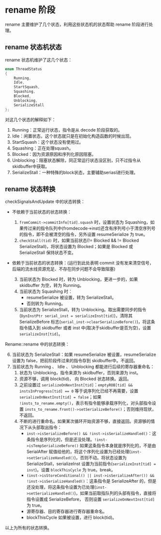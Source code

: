 # rename 阶段

rename 主要维护了几个状态，利用这些状态机的状态帮助 rename 阶段进行处理。

## rename 状态机状态

rename 状态机维护了这几个状态：

```cpp
enum ThreadStatus
{
    Running,
    Idle,
    StartSquash,
    Squashing,
    Blocked,
    Unblocking,
    SerializeStall
};
```

对这几个状态的解释如下：

1. Running：正常运行状态，指令是从 decode 阶段获取的。
2. Idle：闲置状态，这个状态就只是在初始化构造函数的时候出现。
3. StartSquash：这个状态没有使用过。
4. Squashing：正在处理squash。
5. Blocked：因为资源原因和序列化原因阻塞。
6. Unblocking：阻塞状态解除，同正常运行状态没区别，只不过指令从skidbuffer中获取。
7. SerializeStall：一种特殊的block状态，主要辅助seriasl进行处理。

## rename 状态转换

checkSignalsAndUpdate 中的状态转换：

- 不依赖于当前状态的状态转换：
  1. `fromCommit->commitInfo[tid].squash` 时，设置状态为 Squashing，如果传过来的指令队列中(fromdecode->inst)还含有序列号小于清空序列号的指令，即不会被清空的指令，另外设置 resumeSerialize 为 true。
  2. `checkStall(tid)` 时，如果当前状态(!= Blocked && != Blocked SerializeStall)，将状态设置为 Blocked；如果是 Blocked 或 SerializeStall 保持状态不变。

- 依赖于当前状态的状态转换：(运行到此处表明 commit 没有发来清空信号，后端的流水线资源充足、不存在同步问题不会导致阻塞)

  3. 当前状态为 Blocked 时，转为 Unblocking，更进一步的，如果 skidbuffer 为空，转为 Running。
  4. 当前状态为 Squashing 时：
     - resumeSerialize 被设置，转为 SerializeStall。
     - 否则转为 Running。
  5. 当前状态为 SerializeStall，转为 Unblocking。取出需要同步的指令(`DynInstPtr serial_inst = serializeInst[tid]`)，清除其 SerializeBefore 标志(`serial_inst->clearSerializeBefore()`)，将这条指令插入到 skidbuffer 或者 inst 中(取决于skidbuffer是否为空)，设置 `serializeInst[tid]`。


Rename::rename 中的状态转换：

6. 当前状态为 SerializeStall：如果 resumeSerialize 被设置，resumeSerialize 设置为 false，把前阶段传过来的指令存到 skidbuffer中。不返回。
7. 当前状态为 Running 、 Idle 、 Unblocking 都能进行后续的寄存器重命名：
   1. 状态为 Unblocking，指令来源为 skidbuffer，否则来源为 inst。
   2. 资源不够，调用 block(tid)， 向 Blocked 状态转换。返回。
   3. 之前设置过 `serializeOnNextInst[tid]`：`emptyROB[tid] && instsInProgress[tid] == 0` 等于说序列化已经不再需要，设置 `serializeOnNextInst[tid] = false`；如果 `!insts_to_rename.empty()`，表示有指令能够承载序列化，对头部指令设置 `insts_to_rename.front()->setSerializeBefore()`；否则维持现状，不返回。
   4. 不断的进行重命名。如果某次循环开始资源不够，直接返回。资源够的情况下从头部取出指令：
      - `inst->isSerializeBefore() && !inst->isSerializeHandled()`：这条指令是序列化的，但是还没处理。`!inst->isTempSerializeBefore()` 如果这条指令本身就是序列化的，不是由 SerialAfter 赋值给他的，将这个序列化设置为已经处理(`inst->setSerializeHandled()`)，否则不动。将状态设置为 SerializeStall，serializeInst 设置为当前指令(`serializeInst[tid] = inst`)。设置 `blockThisCycle` 为 true。break。
      - `(inst->isStoreConditional() || inst->isSerializeAfter()) && !inst->isSerializeHandled()`：这条指令是 SerializeAfter 的，但是还没处理，将这条指令设置为已处理(`inst->setSerializeHandled()`)，如果当前取指队列的头部有指令，直接将指令设置成 SerializeBefore， 否则设置 `serializeOnNextInst[tid]` 为 true。
      - 源寄存器、目的寄存器进行寄存器重命名。
      - blockThisCycle 如果被设置，进行 block(tid)。

以上为所有的状态转换。